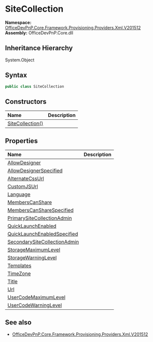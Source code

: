 # SiteCollection
  

**Namespace:** [OfficeDevPnP.Core.Framework.Provisioning.Providers.Xml.V201512](OfficeDevPnP.Core.Framework.Provisioning.Providers.Xml.V201512.md)  
**Assembly:** OfficeDevPnP.Core.dll  
## Inheritance Hierarchy
System.Object  

## Syntax
```C#
public class SiteCollection
```
## Constructors
|**Name**|**Description**|
|:-----|:-----|
| [SiteCollection()](OfficeDevPnP.Core.Framework.Provisioning.Providers.Xml.V201512.SiteCollection.ctor1.md) | 
## Properties
|**Name**|**Description**|
|:-----|:-----|
| [AllowDesigner](OfficeDevPnP.Core.Framework.Provisioning.Providers.Xml.V201512.SiteCollection.AllowDesigner.md) | 
| [AllowDesignerSpecified](OfficeDevPnP.Core.Framework.Provisioning.Providers.Xml.V201512.SiteCollection.AllowDesignerSpecified.md) | 
| [AlternateCssUrl](OfficeDevPnP.Core.Framework.Provisioning.Providers.Xml.V201512.SiteCollection.AlternateCssUrl.md) | 
| [CustomJSUrl](OfficeDevPnP.Core.Framework.Provisioning.Providers.Xml.V201512.SiteCollection.CustomJSUrl.md) | 
| [Language](OfficeDevPnP.Core.Framework.Provisioning.Providers.Xml.V201512.SiteCollection.Language.md) | 
| [MembersCanShare](OfficeDevPnP.Core.Framework.Provisioning.Providers.Xml.V201512.SiteCollection.MembersCanShare.md) | 
| [MembersCanShareSpecified](OfficeDevPnP.Core.Framework.Provisioning.Providers.Xml.V201512.SiteCollection.MembersCanShareSpecified.md) | 
| [PrimarySiteCollectionAdmin](OfficeDevPnP.Core.Framework.Provisioning.Providers.Xml.V201512.SiteCollection.PrimarySiteCollectionAdmin.md) | 
| [QuickLaunchEnabled](OfficeDevPnP.Core.Framework.Provisioning.Providers.Xml.V201512.SiteCollection.QuickLaunchEnabled.md) | 
| [QuickLaunchEnabledSpecified](OfficeDevPnP.Core.Framework.Provisioning.Providers.Xml.V201512.SiteCollection.QuickLaunchEnabledSpecified.md) | 
| [SecondarySiteCollectionAdmin](OfficeDevPnP.Core.Framework.Provisioning.Providers.Xml.V201512.SiteCollection.SecondarySiteCollectionAdmin.md) | 
| [StorageMaximumLevel](OfficeDevPnP.Core.Framework.Provisioning.Providers.Xml.V201512.SiteCollection.StorageMaximumLevel.md) | 
| [StorageWarningLevel](OfficeDevPnP.Core.Framework.Provisioning.Providers.Xml.V201512.SiteCollection.StorageWarningLevel.md) | 
| [Templates](OfficeDevPnP.Core.Framework.Provisioning.Providers.Xml.V201512.SiteCollection.Templates.md) | 
| [TimeZone](OfficeDevPnP.Core.Framework.Provisioning.Providers.Xml.V201512.SiteCollection.TimeZone.md) | 
| [Title](OfficeDevPnP.Core.Framework.Provisioning.Providers.Xml.V201512.SiteCollection.Title.md) | 
| [Url](OfficeDevPnP.Core.Framework.Provisioning.Providers.Xml.V201512.SiteCollection.Url.md) | 
| [UserCodeMaximumLevel](OfficeDevPnP.Core.Framework.Provisioning.Providers.Xml.V201512.SiteCollection.UserCodeMaximumLevel.md) | 
| [UserCodeWarningLevel](OfficeDevPnP.Core.Framework.Provisioning.Providers.Xml.V201512.SiteCollection.UserCodeWarningLevel.md) | 
## See also
- [OfficeDevPnP.Core.Framework.Provisioning.Providers.Xml.V201512](OfficeDevPnP.Core.Framework.Provisioning.Providers.Xml.V201512.md)
